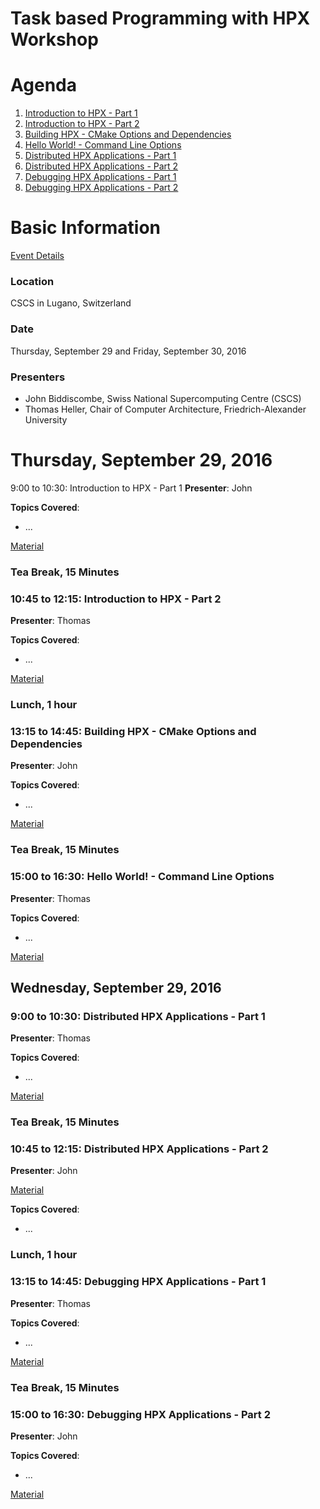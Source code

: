 # Task based Programming with HPX Workshop

# Agenda
1. [Introduction to HPX - Part 1](#900-to-1030-introduction-to-hpx---part-1)
2. [Introduction to HPX - Part 2](#1045-to-1215-introduction-to-hpx---part-2)
3. [Building HPX - CMake Options and Dependencies](#1315-to-1445-building-hpx---cmake-options-and-dependencies)
4. [Hello World! - Command Line Options](#1500-to-1630-hello-world---command-line-options)
5. [Distributed HPX Applications - Part 1](#900-to-1030-distributed-hpx-applications---part-1)
6. [Distributed HPX Applications - Part 2](#1045-to-1215-distributed-hpx-applications---part-2)
7. [Debugging HPX Applications - Part 1](#1315-to-1445-debugging-hpx-applications---part-1)
8. [Debugging HPX Applications - Part 2](#1500-to-1630-debugging-hpx-applications---part-2)

# Basic Information

[Event Details](http://www.cscs.ch/events/event_detail/index.html?tx_seminars_pi1%5BshowUid%5D=143)

### Location
CSCS in Lugano, Switzerland

### Date
Thursday, September 29 and Friday, September 30, 2016

### Presenters
* John Biddiscombe, Swiss National Supercomputing Centre (CSCS)
* Thomas Heller, Chair of Computer Architecture, Friedrich-Alexander University

# Thursday, September 29, 2016

 9:00 to 10:30: Introduction to HPX - Part 1
**Presenter**: John

**Topics Covered**:
* ...

[Material](session1)

### Tea Break, 15 Minutes

### 10:45 to 12:15: Introduction to HPX - Part 2
**Presenter**: Thomas

**Topics Covered**:
* ...

[Material](session2)

### Lunch, 1 hour

### 13:15 to 14:45: Building HPX - CMake Options and Dependencies
**Presenter**: John

**Topics Covered**:
* ...

[Material](session3)

### Tea Break, 15 Minutes

### 15:00 to 16:30: Hello World! - Command Line Options
**Presenter**: Thomas

**Topics Covered**:
* ...

[Material](session4)

## Wednesday, September 29, 2016

### 9:00 to 10:30: Distributed HPX Applications - Part 1
**Presenter**: Thomas

**Topics Covered**:
* ...

[Material](session5)

### Tea Break, 15 Minutes

### 10:45 to 12:15: Distributed HPX Applications - Part 2
**Presenter**: John

[Material](session6)

**Topics Covered**:
* ...

### Lunch, 1 hour

### 13:15 to 14:45: Debugging HPX Applications - Part 1
**Presenter**: Thomas

**Topics Covered**:
* ...

[Material](session7)

### Tea Break, 15 Minutes

### 15:00 to 16:30: Debugging HPX Applications - Part 2
**Presenter**: John

**Topics Covered**:
* ...

[Material](session8)

